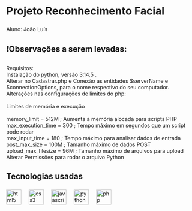 <h1 align="left">Projeto Reconhecimento Facial</h1>

###

<p align="left">Aluno: João Luís</p>

###

<h2 align="left">❗Observações a serem levadas:</h2>

###

<p align="left">Requisitos:<br>Instalação do python, versão 3.14.5 .<br>Alterar no Cadastrar.php e Conexão as entidades $serverName e $connectionOptions, para o nome respectivo do seu computador.<br>Alterações nas configurações de limites do php:<br><br>Limites de memória e execução<br><br>memory_limit = 512M               ; Aumenta a memória alocada para scripts PHP<br>max_execution_time = 300          ; Tempo máximo em segundos que um script pode rodar<br>max_input_time = 180              ; Tempo máximo para analisar dados de entrada<br>post_max_size = 100M              ; Tamanho máximo de dados POST<br>upload_max_filesize = 96M         ; Tamanho máximo de arquivos para upload          <br>Alterar Permissões para rodar o arquivo Python</p>

###

<h2 align="left">Tecnologias usadas</h2>

###

<div align="left">
  <img src="https://cdn.jsdelivr.net/gh/devicons/devicon/icons/html5/html5-original.svg" height="40" alt="html5 logo"  />
  <img width="12" />
  <img src="https://cdn.jsdelivr.net/gh/devicons/devicon/icons/css3/css3-original.svg" height="40" alt="css3 logo"  />
  <img width="12" />
  <img src="https://cdn.jsdelivr.net/gh/devicons/devicon/icons/javascript/javascript-original.svg" height="40" alt="javascript logo"  />
  <img width="12" />
  <img src="https://cdn.jsdelivr.net/gh/devicons/devicon/icons/python/python-original.svg" height="40" alt="python logo"  />
  <img width="12" />
  <img src="https://cdn.jsdelivr.net/gh/devicons/devicon/icons/php/php-original.svg" height="40" alt="php logo"  />
</div>

###
